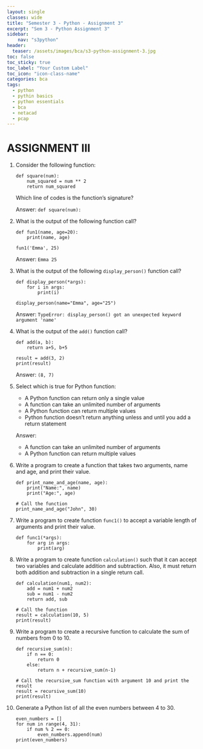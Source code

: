 ```yaml
---
layout: single
classes: wide
title: "Semester 3 - Python - Assignment 3"
excerpt: "Sem 3 - Python Assignment 3"
sidebar:
    nav: "s3python"
header:
  teaser: /assets/images/bca/s3-python-assignment-3.jpg
toc: false
toc_sticky: true
toc_label: "Your Custom Label"
toc_icon: "icon-class-name"
categories: bca
tags:
  - python
  - pythin basics
  - python essentials
  - bca
  - netacad
  - pcap
---
```


# ASSIGNMENT III

1. Consider the following function:

    ```
    def square(num):
        num_squared = num ** 2
        return num_squared
    ```

    Which line of codes is the function’s signature?
    
    Answer: `def square(num):`


2. What is the output of the following function call?

    ```
    def fun1(name, age=20):
        print(name, age)
    
    fun1('Emma', 25)
    ```

    Answer: `Emma 25`
    
3. What is the output of the following `display_person()` function call?

    ```
    def display_person(*args):
        for i in args:
            print(i)

    display_person(name="Emma", age="25")
    ```
    
    Answer: `TypeError: display_person() got an unexpected keyword argument 'name'`
    
4. What is the output of the `add()` function call?

    ```
    def add(a, b):
        return a+5, b+5
    
    result = add(3, 2)
    print(result)
    ```

    Answer: `(8, 7)`
    
5. Select which is true for Python function:

    - A Python function can return only a single value
    - A function can take an unlimited number of arguments
    - A Python function can return multiple values
    - Python function doesn’t return anything unless and until you add a return statement

    Answer:
    
    - A function can take an unlimited number of arguments
    - A Python function can return multiple values
  
    
6. Write a program to create a function that takes two arguments, name and age, and print their value.

    ```
    def print_name_and_age(name, age):
        print("Name:", name)
        print("Age:", age)
        
    # Call the function
    print_name_and_age("John", 30)
    ```
    
7. Write a program to create function `func1()` to accept a variable length of arguments and print their value.

    ```
    def func1(*args):
        for arg in args:
            print(arg)
    ```
    
8. Write a program to create function `calculation()` such that it can accept two variables and calculate addition and subtraction. Also, it must return both addition and subtraction in a single return call.

    ```
    def calculation(num1, num2):
        add = num1 + num2
        sub = num1 - num2
        return add, sub
    
    # Call the function
    result = calculation(10, 5)
    print(result)
    ```
    
9. Write a program to create a recursive function to calculate the sum of numbers from 0 to 10.

    ```
    def recursive_sum(n):
        if n == 0:
            return 0
        else:
            return n + recursive_sum(n-1)

    # Call the recursive_sum function with argument 10 and print the result
    result = recursive_sum(10)
    print(result)
    ```
    
10. Generate a Python list of all the even numbers between 4 to 30.

    ```
    even_numbers = []
    for num in range(4, 31):
        if num % 2 == 0:
            even_numbers.append(num)
    print(even_numbers)
    ```